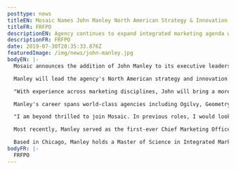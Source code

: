 ```yaml
---
posttype: news
titleEN: Mosaic Names John Manley North American Strategy & Innovation Lead
titleFR: FRFPO
descriptionEN: Agency continues to expand integrated marketing agenda with addition of multi-disciplined, accomplished strategy and planning leader
descriptionFR: FRFPO
date: 2019-07-30T20:35:33.876Z
featuredImage: /img/news/john-manley.jpg
bodyEN: |-
  Mosaic announces the addition of John Manley to its executive leadership team as Senior Vice President, Strategy & Innovation.

  Manley will lead the agency's North American strategy and innovation team in planning integrated experiences to make brands more valuable. Additionally, he will play a key role in agency leadership and operations. Manley's hiring continues to deliver on Mosaic's quest to further integrate its business and provide end-to-end marketing solutions for clients.

  "With experience across marketing disciplines, John will bring a more holistic way of thinking to our Strategy and Innovation practice, helping us further fulfill our purpose of building brands in dimension. We are delighted to have him join the team and know he will play a significant role in our agency's growth and evolution," says Stephen Kremser, Chief Operating Officer over Acosta's Marketing, Foodservice & European Divisions, Mosaic's parent company.

  Manley's career spans world-class agencies including Ogilvy, Geometry, DDB, The Martin Agency, and Starcom. He has led strategy, planning and development for brands including General Mills, Coca-Cola, Pizza Hut, McDonald's, S.C. Johnson, and Procter & Gamble, with his teams' work recognized by the Jay Chiat Award for Strategic Excellence, in addition to the Cannes Lions, Effie and Clio Awards. Along with his agency work, he served as an adjunct professor at the VCU Brandcenter, one of the top advertising graduate programs.

  "I am beyond thrilled to join Mosaic. In previous roles, I would look at Mosaic with envy wondering how they could so deftly and effectively bring seemingly impossible ideas to life," says Manley, "Mosaic is a truly integrated agency where multi-faceted brand experiences are imagined under a unified strategic point of view. I feel grateful to join such a welcoming family of thinkers, experience creators, and problem-solvers who are evolving the role a modern agency plays in delivering current and future client needs."

  Most recently, Manley served as the first-ever Chief Marketing Officer of Chew, an industry-leading food and beverage innovation lab focused on creating delicious, nutritious, scalable, sustainable, and profitable items.

  Based in Chicago, Manley holds a Master of Science in Integrated Marketing Communications from Northwestern University and a bachelor's degree from Kenyon College.
bodyFR: |-
  FRFPO
---
```

